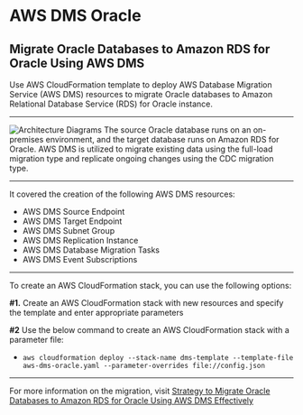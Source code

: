 # AWS DMS Oracle
## Migrate Oracle Databases to Amazon RDS for Oracle Using AWS DMS

Use AWS CloudFormation template to deploy AWS Database Migration Service (AWS DMS) resources to migrate Oracle databases to Amazon Relational Database Service (RDS) for Oracle instance.

___
![Architecture Diagrams](https://user-images.githubusercontent.com/47545538/185991758-1d07209e-9198-49df-a5dc-9f9c53150bc7.jpg)
The source Oracle database runs on an on-premises environment, and the target database runs on Amazon RDS for Oracle. AWS DMS is utilized to migrate existing data using the full-load migration type and replicate ongoing changes using the CDC migration type. 

___
It covered the creation of the following AWS DMS resources:
* AWS DMS Source Endpoint
* AWS DMS Target Endpoint
* AWS DMS Subnet Group
* AWS DMS Replication Instance
* AWS DMS Database Migration Tasks
* AWS DMS Event Subscriptions

___
To create an AWS CloudFormation stack, you can use the following options:

**#1.** Create an AWS CloudFormation stack with new resources and specify the template and enter appropriate parameters

**#2** Use the below command to create an AWS CloudFormation stack with a parameter file:

* `aws cloudformation deploy --stack-name dms-template --template-file aws-dms-oracle.yaml --parameter-overrides file://config.json`
___
For more information on the migration, visit [Strategy to Migrate Oracle Databases to Amazon RDS for Oracle Using AWS DMS Effectively](https://medium.com/@dakshjat/strategy-to-migrate-oracle-databases-to-amazon-rds-for-oracle-using-aws-dms-effectively-da677853c646)

